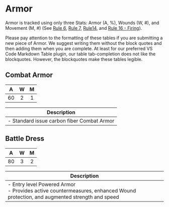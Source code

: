# Armor

Armor is tracked using only three Stats: Armor (A, %), Wounds (W, #), and Movement (M, #) (See [Rule 6](broken-reference), [Rule 7](broken-reference), [Rule14](broken-reference), and [Rule 16 - Firing](broken-reference)).

Please pay attention to the formatting of these tables if you are submitting a new piece of Armor. We suggest writing them without the block quotes and then adding them when you are complete. At least for our preferred VS Code Markdown Table plugin, our table tab-completion does not like the blockquotes. However, the blockquotes make these tables legible.

## **Combat Armor**
|  A  |  W  |  M  |
| :-: | :-: | :-: |
|  60 |  2  |  1  |

| **Description**                                |
| ------------------------------------------ |
| - Standard issue carbon fiber Combat Armor |

## **Battle Dress**
|  A  |  W  |  M  |
| :-: | :-: | :-: |
|  80 |  3  |  2  |

| **Description**                                                                                                                    |
| ------------------------------------------------------------------------------------------------------------------------------ |
| - Entry level Powered Armor<br/>- Provides active countermeasures, enhanced Wound protection, and augmented strength and speed |